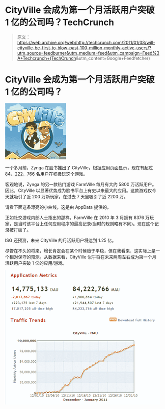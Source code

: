 # CityVille 会成为第一个月活跃用户突破 1 亿的公司吗？TechCrunch

> 原文：<https://web.archive.org/web/http://techcrunch.com/2011/01/03/will-cityville-be-first-to-blow-past-100-million-monthly-active-users/?utm_source=feedburner&utm_medium=feed&utm_campaign=Feed%3A+Techcrunch+(TechCrunch>&utm_content=Google+Feedfetcher)

# CityVille 会成为第一个月活跃用户突破 1 亿的公司吗？

![](img/18d1f764850fb5062ffca7bd87fa15de.png)

一个多月前，Zynga 在脸书推出了 CityVille，根据应用页面显示，现在有超过 [84，222，766 名用户](https://web.archive.org/web/20230202230010/http://www.facebook.com/apps/application.php?id=291549705119)在积极玩这个游戏。

客观地说，Zynga 的另一款热门游戏 FarmVille 每月有大约 5800 万活跃用户。因此，CityVille 以显著优势成为脸书平台上有史以来最大的应用。这款游戏仅今天就吸引了近 200 万新玩家，在过去 7 天里吸引了近 2200 万。

请看下面这条漂亮的小曲线，这是由 AppData 提供的。

正如社交游戏内部人士指出的那样，FarmVille 在 2010 年 3 月拥有 8376 万玩家，是当时该平台上任何应用程序的最高记录(当时的规则略有不同)。现在这个记录被打破了。

ISG 还预测，未来 CityVille 的月活跃用户将达到 1.25 亿。

尽管在不久的将来，增长肯定会在某个时候趋于平稳，但在我看来，这实际上是一个相对保守的预测。从数据来看，CityVille 似乎将在未来两周左右成为第一个月活跃用户突破 1 亿的应用/游戏。

![](img/5e1452421e34b8932bda74e739ce86fd.png)